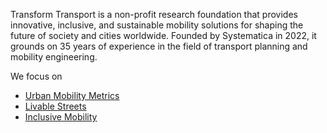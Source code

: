 Transform Transport is a non-profit research foundation that provides innovative, inclusive, and sustainable mobility solutions for shaping the future of society and cities worldwide. Founded by Systematica in 2022, it grounds on 35 years of experience in the field of transport planning and mobility engineering.

We focus on
+ [Urban Mobility Metrics](https://transformtransport.org/research/urban-mobility-metrics/)
+ [Livable Streets](https://transformtransport.org/research/livable-streets/)
+ [Inclusive Mobility](https://transformtransport.org/research/inclusive-mobility/)



<!--
**TransformTransport/TransformTransport** is a ✨ _special_ ✨ repository because its `README.md` (this file) appears on your GitHub profile.

Here are some ideas to get you started:

- 🔭 I’m currently working on ...
- 🌱 I’m currently learning ...
- 👯 I’m looking to collaborate on ...
- 🤔 I’m looking for help with ...
- 💬 Ask me about ...
- 📫 How to reach me: ...
- 😄 Pronouns: ...
- ⚡ Fun fact: ...
-->
